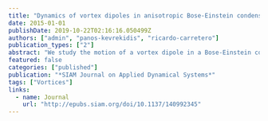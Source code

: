 ```yaml
---
title: "Dynamics of vortex dipoles in anisotropic Bose-Einstein condensates"
date: 2015-01-01
publishDate: 2019-10-22T02:16:16.050499Z
authors: ["admin", "panos-kevrekidis", "ricardo-carretero"]
publication_types: ["2"]
abstract: "We study the motion of a vortex dipole in a Bose-Einstein condensate confined to an anisotropic trap. We focus on a system of ordinary differential equations describing the vortices' motion, which is in turn a reduced model of the Gross-Pitaevskii equation describing the condensate's motion. Using a sequence of canonical changes of variables, we reduce the dimension and simplify the equations of motion. We uncover two interesting regimes. Near a family of periodic orbits known as guiding centers, we find that the dynamics is essentially that of a pendulum coupled to a linear oscillator, leading to stochastic reversals in the overall direction of rotation of the dipole. Near the separatrix orbit in the isotropic system, we find other families of  periodic, quasi-periodic, and chaotic trajectories. In a neighborhood of the guiding center orbits, we derive an explicit iterated map that simplifies the problem further. Numerical calculations are used to illustrate the phenomena discovered through the analysis. Using the results from the reduced system we are able to construct complex periodic orbits in the original, partial differential equation, mean-field model for Bose-Einstein condensates, which corroborates the phenomenology observed in the reduced dynamical equations."
featured: false
categories: ["published"]
publication: "*SIAM Journal on Applied Dynamical Systems*"
tags: ["Vortices"]
links:
  - name: Journal
    url: "http://epubs.siam.org/doi/10.1137/140992345"
---
```


